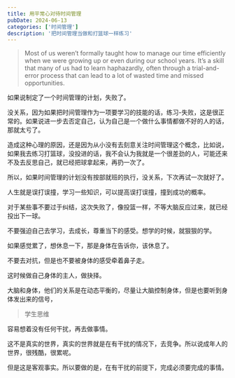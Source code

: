 ```yaml
---
title: 用平常心对待时间管理
pubDate: 2024-06-13
categories: ['时间管理']
description: '把时间管理当做和打篮球一样练习'
---
```


> Most of us weren’t formally taught how to manage our time efficiently when we were growing up or even during our school years. It’s a skill that many of us had to learn haphazardly, often through a trial-and-error process that can lead to a lot of wasted time and missed opportunities.

如果说制定了一个时间管理的计划，失败了。

没关系，因为如果把时间管理作为一项要学习的技能的话，练习-失败，这是很正常的。如果说进一步去否定自己，认为自己是一个做什么事情都做不好的人的话，那就太亏了。

造成这种心理的原因，还是因为从小没有去刻意关注时间管理这个概念，比如说，如果我去练习打篮球，没投进的话，我不会认为我就是一个很差劲的人，可能还来不及去反思自己，就已经把球拿起来，再扔一次了。

所以，如果时间管理的计划没有按部就班的执行，没关系，下次再试一次就好了。

人生就是误打误撞，学习一些知识，可以提高误打误撞，撞到成功的概率。

对于某些事不要过于纠结，这次失败了，像投篮一样，不等大脑反应过来，就已经投出下一球。

不要强迫自己去学习，去成长，尊重当下的感受。想学的时候，就狠狠的学。

如果感觉累了，想休息一下，那是身体在告诉你，该休息了。

不要去对抗，但是也不要被身体的感受牵着鼻子走。

这时候做自己身体的主人，做抉择。

大脑和身体，他们的关系是在动态平衡的，尽量让大脑控制身体，但是也要听到身体发出来的信号，

> 学生思维

容易想着没有任何干扰，再去做事情。

这不是真实的世界，真实的世界就是在有干扰的情况下，去竞争。所以说成年人的世界，很残酷，很累呢。

但是这是客观事实。所以要做的是，在有干扰的前提下，完成必须要完成的事情。